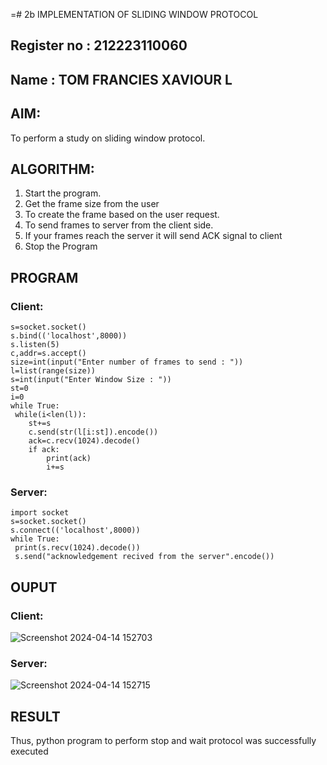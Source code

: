 =# 2b IMPLEMENTATION OF SLIDING WINDOW PROTOCOL
## Register no : 212223110060
## Name : TOM FRANCIES XAVIOUR L
## AIM:
To perform a study on sliding window protocol.
## ALGORITHM:
1. Start the program.
2. Get the frame size from the user
3. To create the frame based on the user request.
4. To send frames to server from the client side.
5. If your frames reach the server it will send ACK signal to client
6. Stop the Program
## PROGRAM
### Client:
```import socket
s=socket.socket()
s.bind(('localhost',8000))
s.listen(5)
c,addr=s.accept()
size=int(input("Enter number of frames to send : "))
l=list(range(size))
s=int(input("Enter Window Size : "))
st=0
i=0
while True:
 while(i<len(l)):
    st+=s
    c.send(str(l[i:st]).encode())
    ack=c.recv(1024).decode()
    if ack:
        print(ack)
        i+=s
```
### Server:
```
import socket
s=socket.socket()
s.connect(('localhost',8000))
while True: 
 print(s.recv(1024).decode())
 s.send("acknowledgement recived from the server".encode())
```
## OUPUT
### Client:
![Screenshot 2024-04-14 152703](https://github.com/Bharathraj2006/2b_SLIDING_WINDOW_PROTOCOL/assets/152376845/e9f2a9f7-4563-4c90-82df-fd838a38cfdc)
### Server:
![Screenshot 2024-04-14 152715](https://github.com/Bharathraj2006/2b_SLIDING_WINDOW_PROTOCOL/assets/152376845/f007955b-6440-4158-9b2a-b4419def1bd2)

## RESULT
Thus, python program to perform stop and wait protocol was successfully executed
